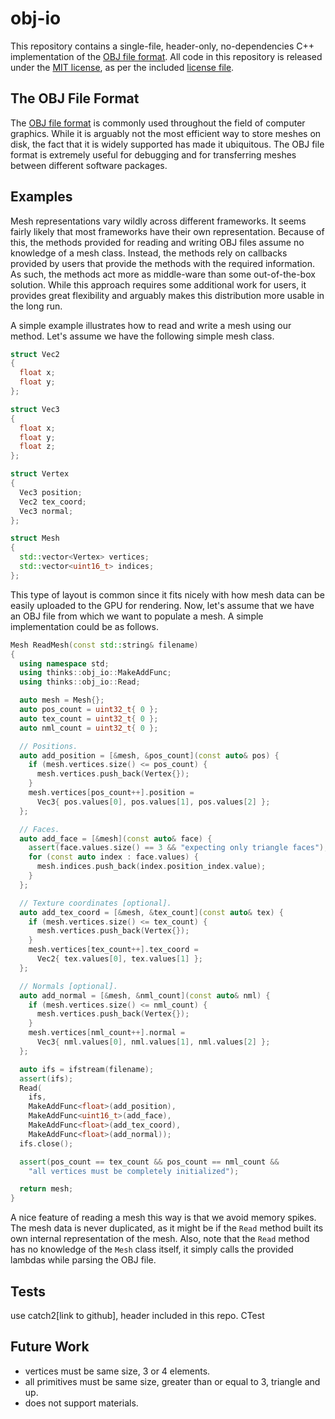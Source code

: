 # obj-io
This repository contains a single-file, header-only, no-dependencies C++ implementation of the [OBJ file format](https://en.wikipedia.org/wiki/Wavefront_.obj_file). All code in this repository is released under the [MIT license](https://en.wikipedia.org/wiki/MIT_License), as per the included [license file](https://github.com/thinks/obj-io/blob/master/LICENSE).

## The OBJ File Format
The [OBJ file format](https://en.wikipedia.org/wiki/Wavefront_.obj_file) is commonly used throughout the field of computer graphics. While it is arguably not the most efficient way to store meshes on disk, the fact that it is widely supported has made it ubiquitous. The OBJ file format is extremely useful for debugging and for transferring meshes between different software packages.

## Examples
Mesh representations vary wildly across different frameworks. It seems fairly likely that most frameworks have their own representation. Because of this, the methods provided for reading and writing OBJ files assume no knowledge of a mesh class. Instead, the methods rely on callbacks provided by users that provide the methods with the required information. As such, the methods act more as middle-ware than some out-of-the-box solution. While this approach requires some additional work for users, it provides great flexibility and arguably makes this distribution more usable in the long run.

A simple example illustrates how to read and write a mesh using our method. Let's assume we have the following simple mesh class.
```cpp
struct Vec2 
{
  float x;
  float y;
};

struct Vec3
{
  float x;
  float y;
  float z;
};

struct Vertex
{
  Vec3 position;
  Vec2 tex_coord;
  Vec3 normal;
};

struct Mesh
{
  std::vector<Vertex> vertices;
  std::vector<uint16_t> indices;
};
```
This type of layout is common since it fits nicely with how mesh data can be easily uploaded to the GPU for rendering. Now, let's assume that we have an OBJ file from which we want to populate a mesh. A simple implementation could be as follows.
```cpp
Mesh ReadMesh(const std::string& filename)
{
  using namespace std;
  using thinks::obj_io::MakeAddFunc;
  using thinks::obj_io::Read;

  auto mesh = Mesh{};
  auto pos_count = uint32_t{ 0 };
  auto tex_count = uint32_t{ 0 };
  auto nml_count = uint32_t{ 0 };

  // Positions.
  auto add_position = [&mesh, &pos_count](const auto& pos) {
    if (mesh.vertices.size() <= pos_count) {
      mesh.vertices.push_back(Vertex{});
    }
    mesh.vertices[pos_count++].position = 
      Vec3{ pos.values[0], pos.values[1], pos.values[2] };
  };

  // Faces.
  auto add_face = [&mesh](const auto& face) {
    assert(face.values.size() == 3 && "expecting only triangle faces");
    for (const auto index : face.values) {
      mesh.indices.push_back(index.position_index.value);
    }
  };

  // Texture coordinates [optional].
  auto add_tex_coord = [&mesh, &tex_count](const auto& tex) {
    if (mesh.vertices.size() <= tex_count) {
      mesh.vertices.push_back(Vertex{});
    }
    mesh.vertices[tex_count++].tex_coord = 
      Vec2{ tex.values[0], tex.values[1] };
  };

  // Normals [optional].
  auto add_normal = [&mesh, &nml_count](const auto& nml) {
    if (mesh.vertices.size() <= nml_count) {
      mesh.vertices.push_back(Vertex{});
    }
    mesh.vertices[nml_count++].normal = 
      Vec3{ nml.values[0], nml.values[1], nml.values[2] };
  };

  auto ifs = ifstream(filename);
  assert(ifs);
  Read(
    ifs,
    MakeAddFunc<float>(add_position), 
    MakeAddFunc<uint16_t>(add_face),
    MakeAddFunc<float>(add_tex_coord),
    MakeAddFunc<float>(add_normal));
  ifs.close();

  assert(pos_count == tex_count && pos_count == nml_count && 
    "all vertices must be completely initialized");

  return mesh;
}
``` 
A nice feature of reading a mesh this way is that we avoid memory spikes. The mesh data is never duplicated, as it might be if the `Read` method built its own internal representation of the mesh. Also, note that the `Read` method has no knowledge of the `Mesh` class itself, it simply calls the provided lambdas while parsing the OBJ file. 

## Tests
use catch2[link to github], header included in this repo.
CTest

## Future Work

* vertices must be same size, 3 or 4 elements.
* all primitives must be same size, greater than or equal to 3, triangle and up.
* does not support materials.

